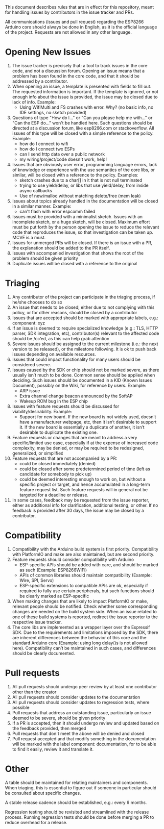 This document describes rules that are in effect for this repository, meant for handling issues by contributors in the issue tracker and PRs.

All communications (issues and pull request) regarding the ESP8266 Arduino core should always be done in English, as it is the official language of the project. Requests are not allowed in any other language.

# Opening New Issues
1.	The issue tracker is precisely that: a tool to track issues in the core code, and not a discussion forum. Opening an issue means that a problem has been found in the core code, and that it should be addressed by a contributor.
2.	When opening an issue, a template is presented with fields to fill out. The requested information is important. If the template is ignored, or not enough info about the issue is provided, the issue may be closed due to lack of info. Example:
      * Using WifiMulti and FS crashes with error. Why? (no basic info, no IDE settings, no sketch provided)
3. Questions of type "How do I..." or "Can you please help me with..." or "Can the ESP do..." won't be handled here. Such questions should be directed at a discussion forum, like esp8266.com or stackoverflow. All issues of this type will be closed with a simple reference to the policy. Example:
    * how do I connect to wifi
    * how do I connect two ESPs
    * can I send http data over a public network
    * my wiring/project/code doesn't work, help!
4. Issues that are obviously user error, programming language errors, lack of knowledge or experience with the use semantics of the core libs, or similar, will be closed with a reference to the policy. Examples: 
    *	sketch crashes due to a char[] in it that is not null terminated
    *	trying to use yield/delay, or libs that use yield/delay, from inside async callbacks
    *	Use of new/malloc without matching delete/free (mem leak)
5.	Issues about topics already handled in the documentation will be closed in a similar manner. Example:
    *	can't flash with error espcomm failed
6.	Issues must be provided with a minimalist sketch. Issues with an incomplete sketch, or a huge sketch, will be closed. Maximum effort must be put forth by the person opening the issue to reduce the relevant code that reproduces the issue, so that investigation can be taken up. MCVE is a must.
7. Issues for unmerged PRs will be closed. If there is an issue with a PR, the explanation should be added to the PR itself.
8. Issues with accompanied investigation that shows the root of the problem should be given priority
9.	Duplicate issues will be closed with a reference to the original

# Triaging
1.	Any contributor of the project can participate in the triaging process, if he/she chooses to do so
2.	An issue that needs to be closed, either due to not complying with this policy, or for other reasons, should be closed by a contributor
3.	Issues that are accepted should be marked with appropriate labels, e.g.: component: xyz
4.	If an issue is deemed to require specialized knowledge (e.g.: TLS, HTTP parser, SDK integration, etc), contributor(s) relevant to the affected code should be /cc’ed, as this can help grab attention
5.	Severe issues should be assigned to the current milestone (i.e.: the next version to be released), or the milestone following. It is ok to push back issues depending on available resources.
6.	Issues that could impact functionality for many users should be considered severe. 
7.	Issues caused by the SDK or chip should not be marked severe, as there usually isn’t much to be done. Common sense should be applied when deciding. Such issues should be documented in a KID (Known Issues Document), possibly on the Wiki, for reference by users. Example:
    * ARP issue
    * Extra channel change beacon announced by the SoftAP
    * Wakeup ROM bug in the ESP chip
8.	Issues with feature requests should be discussed for viability/desirability. Example:
    * Support for new board. If the new board is not widely used, doesn’t have a manufacturer webpage, etc, then it isn’t desirable to support it. If the new board is essentially a duplicate of another, it isn’t desirable to duplicate the existing one.
9.	Feature requests or changes that are meant to address a very specific/limited use case, especially if at the expense of increased code complexity, may be denied, or may be required to be redesigned, generalized, or simplified
10.	Feature requests that are not accompanied by a PR:
    * could be closed immediately (denied)
    * could be closed after some predetermined period of time (left as candidate for somebody to pick up)
    * could be deemed interesting enough to work on, but without a specific project or target, and hence accumulated in a long-term feature request list. Such feature requests will in general not be targeted for a deadline or release.
11.	In some cases, feedback may be requested from the issue reporter, either as additional info for clarification, additional testing, or other. If no feedback is provided after 30 days, the issue may be closed by a contributor.

# Compatibility
1.	Compatibility with the Arduino build system is first priority. Compatibility with PlatformIO and make are also maintained, but are second priority.
2.	Feature requests should consider compatibility with Arduino
    *	ESP-specific APIs should be added with care, and should be marked as such (Example: ESP8266WiFi)
    *	APIs of common libraries should maintain compatibility (Example: Wire, SPI, Servo)
    *	ESP-specific extensions to compatible APIs are ok, especially if required to fully use certain peripherals, but such functions should be clearly marked as ESP-specific
3.	When making changes that are likely to impact PlatformIO or make, relevant people should be notified. Check whether some corresponding changes are needed on the build system side. When an issue related to one of these build systems is reported, redirect the issue reporter to the respective issue tracker.
4.	The core libs are implemented as a wrapper layer over the Espressif SDK. Due to the requirements and limitations imposed by the SDK, there are inherent differences between the behavior of this core and the standard Arduino core (Example: using long delay()s is not allowed here). Compatibility can’t be maintained in such cases, and differences should be clearly documented.

# Pull requests
1.	All pull requests should undergo peer review by at least one contributor other than the creator
2.	All pull requests should consider updates to the documentation
3.	All pull requests should consider updates to regression tests, where possible
4.	Pull requests that address an outstanding issue, particularly an issue deemed to be severe, should be given priority
5.	If a PR is accepted, then it should undergo review and updated based on the feedback provided, then merged
6.   Pull requests that don't meet the above will be denied and closed
7.   Pull request accepted and that modify something in the documentation will be marked with the label component: documentation, for to be able to find it easily, review it and translate it.

# Other
A table should be maintained for relating maintainers and components. When triaging, this is essential to figure out if someone in particular should be consulted about specific changes.

A stable release cadence should be established, e.g.: every 6 months.

Regression testing should be revisited and streamlined with the release process. Running regression tests should be done before merging a PR to reduce overhead for a release. 



